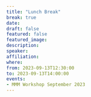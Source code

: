 ```yaml
---
title: "Lunch Break"
break: true
date:
draft: false
featured: false
featured_image:
description:
speaker:
affiliation:
where:
from: 2023-09-13T12:30:00
to: 2023-09-13T14:00:00
events:
- MMM Workshop September 2023
---
```

